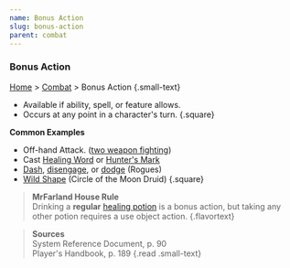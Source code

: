 ```yaml
---
name: Bonus Action
slug: bonus-action
parent: combat
---
```

### Bonus Action
[Home](dm-operations-center) > [Combat](combat) > Bonus Action {.small-text}

- Available if ability, spell, or feature allows.
- Occurs at any point in a character's turn.
{.square}

**Common Examples**
- Off-hand Attack. ([two weapon fighting](two-weapon-fighting))
- Cast [Healing Word](/spell/healing-word) or [Hunter's Mark](/spell/hunter-s-mark)
- [Dash](dash), [disengage](disengage), or [dodge](dodge) (Rogues)
- [Wild Shape](wild-shape) (Circle of the Moon Druid)
{.square}

> **MrFarland House Rule**<br/>
> Drinking a **regular** [healing potion](potion-of-healing) is a bonus action, but taking any other potion requires a use object action.
{.flavortext}

> **Sources** <br/>
> System Reference Document, p. 90<br/>
> Player's Handbook, p. 189
{.read .small-text}